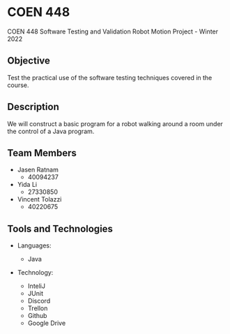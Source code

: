 # COEN 448
COEN 448 Software Testing and Validation 
Robot Motion Project - Winter 2022

## Objective
Test the practical use of the software testing techniques covered in the course.

## Description
We will construct a basic program for a robot walking around a room under the control of a Java program.

## Team Members
- Jasen Ratnam			          
  - 40094237
- Yida Li		        
  - 27330850
- Vincent Tolazzi
  - 40220675

## Tools and Technologies
- Languages:
  - Java
  
- Technology:
  - InteliJ
  - JUnit
  - Discord
  - Trellon
  - Github
  - Google Drive
